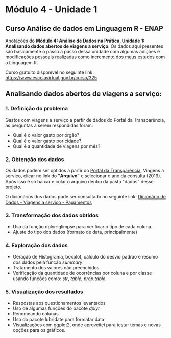 # Módulo 4 - Unidade 1
## Curso Análise de dados em Linguagem R - ENAP
Anotações do **Módulo 4: Análise de Dados na Prática, Unidade 1: Analisando dados abertos de viagens a serviço**.
Os dados aqui presentes são basicamente o passo a passo dessa unidade com algumas adições e modificações pessoais realizadas como incremento dos meus estudos com a Linguagem R.

Curso gratuito disponível no seguinte link:
https://www.escolavirtual.gov.br/curso/325

## Analisando dados abertos de viagens a serviço:

### 1. Definição do problema

Gastos com viagens a serviço a partir de dados do Portal da Transparência, as perguntas a serem respondidas foram:

- Qual é o valor gasto por órgão?
- Qual é o valor gasto por cidade?
- Qual é a quantidade de viagens por mês?

### 2. Obtenção dos dados
Os dados podem ser optidos a partir do [Portal da Transparência](http://www.portaltransparencia.gov.br/download-de-dados), Viagens a serviço, clicar no link do **"Arquivo"** e selecionar o ano da consulta (2019). Após isso é só baixar e colar o arquivo dentro da pasta "dados" desse projeto.

O dicionários dos dados pode ser consultado no seguinte link:
[Dicionário de Dados - Viagens a serviço - Pagamentos](http://www.portaltransparencia.gov.br/pagina-interna/603364-dicionário-de-dados-viagens-a-Serviço-Pagamentos)

### 3. Transformação dos dados obtidos
- Uso da função dplyr::glimpse para verificar o tipo de cada coluna.
- Ajuste do tipo dos dados (formato de data, principalmente)

### 4. Exploração dos dados
- Geração de Histograma, boxplot, cálculo do desvio padrão e resumo dos dados pela função *summary*.
- Tratamento dos valores não preenchidos.
- Verificação da quantidade de ocorrências por coluna e por classe usando funções como: *str*, *table*, *prop.table*.

### 5. Visualização dos resultados
- Respostas aos questionamentos levantados
- Uso de algumas funções do pacote *dplyr*
- Renomeando colunas
- Uso do pacote lubridate para formatar data
- Visualizações com ggplot2, onde aproveitei para testar temas e novas opções para os gráficos.
